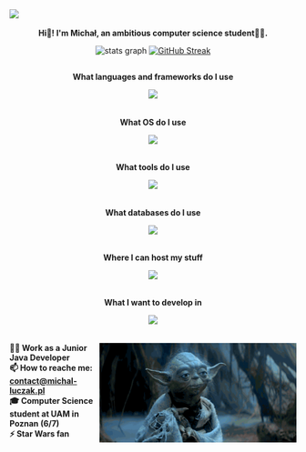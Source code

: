 <img src="200h.gif" />

<p align="center"><b>Hi👋! I'm Michał, an ambitious computer science student👨‍💻.</b></p>

<div align="center">
  <img src="https://github-readme-stats.vercel.app/api?username=michal-luczak&hide_title=false&hide_rank=false&show_icons=true&include_all_commits=true&count_private=true&disable_animations=false&theme=dark&locale=en&hide_border=true&border_radius=20" alt="stats graph"  />
  <!-- <img src="https://github-readme-stats.vercel.app/api/top-langs/?username=michal-luczak&layout=compact&theme=dark&hide_border=true" height="121"/> -->
  <a href="https://git.io/streak-stats"><img src="https://streak-stats.demolab.com?user=michal-luczak&theme=dark&border_radius=20&date_format=j%20M%5B%20Y%5D&hide_border=true" alt="GitHub Streak" /></a>
</div>

##

<p align="center"><b>What languages and frameworks do I use</b></p>

<p align="center">
  <a href="https://skillicons.dev">
    <img src="https://skillicons.dev/icons?i=java,spring,html,css,js,ts,react,python,flask,c,cpp" />
  </a>
</p>

##

<p align="center"><b>What OS do I use</b></p>

<p align="center">
  <a href="https://skillicons.dev">
    <img src="https://skillicons.dev/icons?i=ubuntu,windows" />
  </a>
</p>

##

<p align="center"><b>What tools do I use</b></p>

<p align="center">
  <a href="https://skillicons.dev">
    <img src="https://skillicons.dev/icons?i=gitlab,github,discord,idea,pycharm,webstorm,vscode,postman,notion,docker,git,maven,gradle,vite" />
  </a>
</p>

##

<p align="center"><b>What databases do I use</b></p>

<p align="center">
  <a href="https://skillicons.dev">
    <img src="https://skillicons.dev/icons?i=redis,mysql,postgres,mongodb,firebase,sqlite" />
  </a>
</p>

##

<p align="center"><b>Where I can host my stuff</b></p>

<p align="center">
  <a href="https://skillicons.dev">
    <img src="https://skillicons.dev/icons?i=gcp,aws" />
  </a>
</p>

##

<p align="center"><b>What I want to develop in</b></p>

<p align="center">
  <a href="https://skillicons.dev">
    <img src="https://skillicons.dev/icons?i=go,kotlin,lua,notion,prometheus,kubernetes,githubactions,kafka" />
  </a>
</p>

##

<img align="right" height="175" src="yoda.gif"  />

###

**🧑‍💼 Work as a Junior Java Developer** <br>
**📫 How to reache me: contact@michal-luczak.pl**<br>
**🎓 Computer Science student at UAM in Poznan (6/7)**<br>
**⚡ Star Wars fan**
